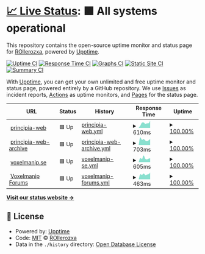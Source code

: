 # [📈 Live Status](https://status.principia-web.se): <!--live status--> **🟩 All systems operational**

This repository contains the open-source uptime monitor and status page for [ROllerozxa](https://voxelmanip.se), powered by [Upptime](https://github.com/upptime/upptime).

[![Uptime CI](https://github.com/rollerozxa/uptime-test/workflows/Uptime%20CI/badge.svg)](https://github.com/rollerozxa/uptime-test/actions?query=workflow%3A%22Uptime+CI%22)
[![Response Time CI](https://github.com/rollerozxa/uptime-test/workflows/Response%20Time%20CI/badge.svg)](https://github.com/rollerozxa/uptime-test/actions?query=workflow%3A%22Response+Time+CI%22)
[![Graphs CI](https://github.com/rollerozxa/uptime-test/workflows/Graphs%20CI/badge.svg)](https://github.com/rollerozxa/uptime-test/actions?query=workflow%3A%22Graphs+CI%22)
[![Static Site CI](https://github.com/rollerozxa/uptime-test/workflows/Static%20Site%20CI/badge.svg)](https://github.com/rollerozxa/uptime-test/actions?query=workflow%3A%22Static+Site+CI%22)
[![Summary CI](https://github.com/rollerozxa/uptime-test/workflows/Summary%20CI/badge.svg)](https://github.com/rollerozxa/uptime-test/actions?query=workflow%3A%22Summary+CI%22)

With [Upptime](https://upptime.js.org), you can get your own unlimited and free uptime monitor and status page, powered entirely by a GitHub repository. We use [Issues](https://github.com/rollerozxa/uptime-test/issues) as incident reports, [Actions](https://github.com/rollerozxa/uptime-test/actions) as uptime monitors, and [Pages](https://status.principia-web.se) for the status page.

<!--start: status pages-->
<!-- This summary is generated by Upptime (https://github.com/upptime/upptime) -->
<!-- Do not edit this manually, your changes will be overwritten -->
<!-- prettier-ignore -->
| URL | Status | History | Response Time | Uptime |
| --- | ------ | ------- | ------------- | ------ |
| <img alt="" src="https://icons.duckduckgo.com/ip3/principia-web.se.ico" height="13"> [principia-web](https://principia-web.se) | 🟩 Up | [principia-web.yml](https://github.com/rollerozxa/uptime-test/commits/HEAD/history/principia-web.yml) | <details><summary><img alt="Response time graph" src="./graphs/principia-web/response-time-week.png" height="20"> 610ms</summary><br><a href="https://status.voxelmanip.se/history/principia-web"><img alt="Response time 606" src="https://img.shields.io/endpoint?url=https%3A%2F%2Fraw.githubusercontent.com%2Frollerozxa%2Fuptime-test%2FHEAD%2Fapi%2Fprincipia-web%2Fresponse-time.json"></a><br><a href="https://status.voxelmanip.se/history/principia-web"><img alt="24-hour response time 912" src="https://img.shields.io/endpoint?url=https%3A%2F%2Fraw.githubusercontent.com%2Frollerozxa%2Fuptime-test%2FHEAD%2Fapi%2Fprincipia-web%2Fresponse-time-day.json"></a><br><a href="https://status.voxelmanip.se/history/principia-web"><img alt="7-day response time 610" src="https://img.shields.io/endpoint?url=https%3A%2F%2Fraw.githubusercontent.com%2Frollerozxa%2Fuptime-test%2FHEAD%2Fapi%2Fprincipia-web%2Fresponse-time-week.json"></a><br><a href="https://status.voxelmanip.se/history/principia-web"><img alt="30-day response time 678" src="https://img.shields.io/endpoint?url=https%3A%2F%2Fraw.githubusercontent.com%2Frollerozxa%2Fuptime-test%2FHEAD%2Fapi%2Fprincipia-web%2Fresponse-time-month.json"></a><br><a href="https://status.voxelmanip.se/history/principia-web"><img alt="1-year response time 605" src="https://img.shields.io/endpoint?url=https%3A%2F%2Fraw.githubusercontent.com%2Frollerozxa%2Fuptime-test%2FHEAD%2Fapi%2Fprincipia-web%2Fresponse-time-year.json"></a></details> | <details><summary><a href="https://status.voxelmanip.se/history/principia-web">100.00%</a></summary><a href="https://status.voxelmanip.se/history/principia-web"><img alt="All-time uptime 99.95%" src="https://img.shields.io/endpoint?url=https%3A%2F%2Fraw.githubusercontent.com%2Frollerozxa%2Fuptime-test%2FHEAD%2Fapi%2Fprincipia-web%2Fuptime.json"></a><br><a href="https://status.voxelmanip.se/history/principia-web"><img alt="24-hour uptime 100.00%" src="https://img.shields.io/endpoint?url=https%3A%2F%2Fraw.githubusercontent.com%2Frollerozxa%2Fuptime-test%2FHEAD%2Fapi%2Fprincipia-web%2Fuptime-day.json"></a><br><a href="https://status.voxelmanip.se/history/principia-web"><img alt="7-day uptime 100.00%" src="https://img.shields.io/endpoint?url=https%3A%2F%2Fraw.githubusercontent.com%2Frollerozxa%2Fuptime-test%2FHEAD%2Fapi%2Fprincipia-web%2Fuptime-week.json"></a><br><a href="https://status.voxelmanip.se/history/principia-web"><img alt="30-day uptime 100.00%" src="https://img.shields.io/endpoint?url=https%3A%2F%2Fraw.githubusercontent.com%2Frollerozxa%2Fuptime-test%2FHEAD%2Fapi%2Fprincipia-web%2Fuptime-month.json"></a><br><a href="https://status.voxelmanip.se/history/principia-web"><img alt="1-year uptime 99.98%" src="https://img.shields.io/endpoint?url=https%3A%2F%2Fraw.githubusercontent.com%2Frollerozxa%2Fuptime-test%2FHEAD%2Fapi%2Fprincipia-web%2Fuptime-year.json"></a></details>
| <img alt="" src="https://icons.duckduckgo.com/ip3/archive.principia-web.se.ico" height="13"> [principia-web-archive](https://archive.principia-web.se) | 🟩 Up | [principia-web-archive.yml](https://github.com/rollerozxa/uptime-test/commits/HEAD/history/principia-web-archive.yml) | <details><summary><img alt="Response time graph" src="./graphs/principia-web-archive/response-time-week.png" height="20"> 703ms</summary><br><a href="https://status.voxelmanip.se/history/principia-web-archive"><img alt="Response time 609" src="https://img.shields.io/endpoint?url=https%3A%2F%2Fraw.githubusercontent.com%2Frollerozxa%2Fuptime-test%2FHEAD%2Fapi%2Fprincipia-web-archive%2Fresponse-time.json"></a><br><a href="https://status.voxelmanip.se/history/principia-web-archive"><img alt="24-hour response time 783" src="https://img.shields.io/endpoint?url=https%3A%2F%2Fraw.githubusercontent.com%2Frollerozxa%2Fuptime-test%2FHEAD%2Fapi%2Fprincipia-web-archive%2Fresponse-time-day.json"></a><br><a href="https://status.voxelmanip.se/history/principia-web-archive"><img alt="7-day response time 703" src="https://img.shields.io/endpoint?url=https%3A%2F%2Fraw.githubusercontent.com%2Frollerozxa%2Fuptime-test%2FHEAD%2Fapi%2Fprincipia-web-archive%2Fresponse-time-week.json"></a><br><a href="https://status.voxelmanip.se/history/principia-web-archive"><img alt="30-day response time 666" src="https://img.shields.io/endpoint?url=https%3A%2F%2Fraw.githubusercontent.com%2Frollerozxa%2Fuptime-test%2FHEAD%2Fapi%2Fprincipia-web-archive%2Fresponse-time-month.json"></a><br><a href="https://status.voxelmanip.se/history/principia-web-archive"><img alt="1-year response time 618" src="https://img.shields.io/endpoint?url=https%3A%2F%2Fraw.githubusercontent.com%2Frollerozxa%2Fuptime-test%2FHEAD%2Fapi%2Fprincipia-web-archive%2Fresponse-time-year.json"></a></details> | <details><summary><a href="https://status.voxelmanip.se/history/principia-web-archive">100.00%</a></summary><a href="https://status.voxelmanip.se/history/principia-web-archive"><img alt="All-time uptime 99.95%" src="https://img.shields.io/endpoint?url=https%3A%2F%2Fraw.githubusercontent.com%2Frollerozxa%2Fuptime-test%2FHEAD%2Fapi%2Fprincipia-web-archive%2Fuptime.json"></a><br><a href="https://status.voxelmanip.se/history/principia-web-archive"><img alt="24-hour uptime 100.00%" src="https://img.shields.io/endpoint?url=https%3A%2F%2Fraw.githubusercontent.com%2Frollerozxa%2Fuptime-test%2FHEAD%2Fapi%2Fprincipia-web-archive%2Fuptime-day.json"></a><br><a href="https://status.voxelmanip.se/history/principia-web-archive"><img alt="7-day uptime 100.00%" src="https://img.shields.io/endpoint?url=https%3A%2F%2Fraw.githubusercontent.com%2Frollerozxa%2Fuptime-test%2FHEAD%2Fapi%2Fprincipia-web-archive%2Fuptime-week.json"></a><br><a href="https://status.voxelmanip.se/history/principia-web-archive"><img alt="30-day uptime 100.00%" src="https://img.shields.io/endpoint?url=https%3A%2F%2Fraw.githubusercontent.com%2Frollerozxa%2Fuptime-test%2FHEAD%2Fapi%2Fprincipia-web-archive%2Fuptime-month.json"></a><br><a href="https://status.voxelmanip.se/history/principia-web-archive"><img alt="1-year uptime 99.98%" src="https://img.shields.io/endpoint?url=https%3A%2F%2Fraw.githubusercontent.com%2Frollerozxa%2Fuptime-test%2FHEAD%2Fapi%2Fprincipia-web-archive%2Fuptime-year.json"></a></details>
| <img alt="" src="https://icons.duckduckgo.com/ip3/voxelmanip.se.ico" height="13"> [voxelmanip.se](https://voxelmanip.se) | 🟩 Up | [voxelmanip-se.yml](https://github.com/rollerozxa/uptime-test/commits/HEAD/history/voxelmanip-se.yml) | <details><summary><img alt="Response time graph" src="./graphs/voxelmanip-se/response-time-week.png" height="20"> 605ms</summary><br><a href="https://status.voxelmanip.se/history/voxelmanip-se"><img alt="Response time 586" src="https://img.shields.io/endpoint?url=https%3A%2F%2Fraw.githubusercontent.com%2Frollerozxa%2Fuptime-test%2FHEAD%2Fapi%2Fvoxelmanip-se%2Fresponse-time.json"></a><br><a href="https://status.voxelmanip.se/history/voxelmanip-se"><img alt="24-hour response time 628" src="https://img.shields.io/endpoint?url=https%3A%2F%2Fraw.githubusercontent.com%2Frollerozxa%2Fuptime-test%2FHEAD%2Fapi%2Fvoxelmanip-se%2Fresponse-time-day.json"></a><br><a href="https://status.voxelmanip.se/history/voxelmanip-se"><img alt="7-day response time 605" src="https://img.shields.io/endpoint?url=https%3A%2F%2Fraw.githubusercontent.com%2Frollerozxa%2Fuptime-test%2FHEAD%2Fapi%2Fvoxelmanip-se%2Fresponse-time-week.json"></a><br><a href="https://status.voxelmanip.se/history/voxelmanip-se"><img alt="30-day response time 616" src="https://img.shields.io/endpoint?url=https%3A%2F%2Fraw.githubusercontent.com%2Frollerozxa%2Fuptime-test%2FHEAD%2Fapi%2Fvoxelmanip-se%2Fresponse-time-month.json"></a><br><a href="https://status.voxelmanip.se/history/voxelmanip-se"><img alt="1-year response time 619" src="https://img.shields.io/endpoint?url=https%3A%2F%2Fraw.githubusercontent.com%2Frollerozxa%2Fuptime-test%2FHEAD%2Fapi%2Fvoxelmanip-se%2Fresponse-time-year.json"></a></details> | <details><summary><a href="https://status.voxelmanip.se/history/voxelmanip-se">100.00%</a></summary><a href="https://status.voxelmanip.se/history/voxelmanip-se"><img alt="All-time uptime 99.97%" src="https://img.shields.io/endpoint?url=https%3A%2F%2Fraw.githubusercontent.com%2Frollerozxa%2Fuptime-test%2FHEAD%2Fapi%2Fvoxelmanip-se%2Fuptime.json"></a><br><a href="https://status.voxelmanip.se/history/voxelmanip-se"><img alt="24-hour uptime 100.00%" src="https://img.shields.io/endpoint?url=https%3A%2F%2Fraw.githubusercontent.com%2Frollerozxa%2Fuptime-test%2FHEAD%2Fapi%2Fvoxelmanip-se%2Fuptime-day.json"></a><br><a href="https://status.voxelmanip.se/history/voxelmanip-se"><img alt="7-day uptime 100.00%" src="https://img.shields.io/endpoint?url=https%3A%2F%2Fraw.githubusercontent.com%2Frollerozxa%2Fuptime-test%2FHEAD%2Fapi%2Fvoxelmanip-se%2Fuptime-week.json"></a><br><a href="https://status.voxelmanip.se/history/voxelmanip-se"><img alt="30-day uptime 100.00%" src="https://img.shields.io/endpoint?url=https%3A%2F%2Fraw.githubusercontent.com%2Frollerozxa%2Fuptime-test%2FHEAD%2Fapi%2Fvoxelmanip-se%2Fuptime-month.json"></a><br><a href="https://status.voxelmanip.se/history/voxelmanip-se"><img alt="1-year uptime 99.96%" src="https://img.shields.io/endpoint?url=https%3A%2F%2Fraw.githubusercontent.com%2Frollerozxa%2Fuptime-test%2FHEAD%2Fapi%2Fvoxelmanip-se%2Fuptime-year.json"></a></details>
| <img alt="" src="https://icons.duckduckgo.com/ip3/forum.voxelmanip.se.ico" height="13"> [Voxelmanip Forums](https://forum.voxelmanip.se) | 🟩 Up | [voxelmanip-forums.yml](https://github.com/rollerozxa/uptime-test/commits/HEAD/history/voxelmanip-forums.yml) | <details><summary><img alt="Response time graph" src="./graphs/voxelmanip-forums/response-time-week.png" height="20"> 463ms</summary><br><a href="https://status.voxelmanip.se/history/voxelmanip-forums"><img alt="Response time 480" src="https://img.shields.io/endpoint?url=https%3A%2F%2Fraw.githubusercontent.com%2Frollerozxa%2Fuptime-test%2FHEAD%2Fapi%2Fvoxelmanip-forums%2Fresponse-time.json"></a><br><a href="https://status.voxelmanip.se/history/voxelmanip-forums"><img alt="24-hour response time 608" src="https://img.shields.io/endpoint?url=https%3A%2F%2Fraw.githubusercontent.com%2Frollerozxa%2Fuptime-test%2FHEAD%2Fapi%2Fvoxelmanip-forums%2Fresponse-time-day.json"></a><br><a href="https://status.voxelmanip.se/history/voxelmanip-forums"><img alt="7-day response time 463" src="https://img.shields.io/endpoint?url=https%3A%2F%2Fraw.githubusercontent.com%2Frollerozxa%2Fuptime-test%2FHEAD%2Fapi%2Fvoxelmanip-forums%2Fresponse-time-week.json"></a><br><a href="https://status.voxelmanip.se/history/voxelmanip-forums"><img alt="30-day response time 523" src="https://img.shields.io/endpoint?url=https%3A%2F%2Fraw.githubusercontent.com%2Frollerozxa%2Fuptime-test%2FHEAD%2Fapi%2Fvoxelmanip-forums%2Fresponse-time-month.json"></a><br><a href="https://status.voxelmanip.se/history/voxelmanip-forums"><img alt="1-year response time 483" src="https://img.shields.io/endpoint?url=https%3A%2F%2Fraw.githubusercontent.com%2Frollerozxa%2Fuptime-test%2FHEAD%2Fapi%2Fvoxelmanip-forums%2Fresponse-time-year.json"></a></details> | <details><summary><a href="https://status.voxelmanip.se/history/voxelmanip-forums">100.00%</a></summary><a href="https://status.voxelmanip.se/history/voxelmanip-forums"><img alt="All-time uptime 99.94%" src="https://img.shields.io/endpoint?url=https%3A%2F%2Fraw.githubusercontent.com%2Frollerozxa%2Fuptime-test%2FHEAD%2Fapi%2Fvoxelmanip-forums%2Fuptime.json"></a><br><a href="https://status.voxelmanip.se/history/voxelmanip-forums"><img alt="24-hour uptime 100.00%" src="https://img.shields.io/endpoint?url=https%3A%2F%2Fraw.githubusercontent.com%2Frollerozxa%2Fuptime-test%2FHEAD%2Fapi%2Fvoxelmanip-forums%2Fuptime-day.json"></a><br><a href="https://status.voxelmanip.se/history/voxelmanip-forums"><img alt="7-day uptime 100.00%" src="https://img.shields.io/endpoint?url=https%3A%2F%2Fraw.githubusercontent.com%2Frollerozxa%2Fuptime-test%2FHEAD%2Fapi%2Fvoxelmanip-forums%2Fuptime-week.json"></a><br><a href="https://status.voxelmanip.se/history/voxelmanip-forums"><img alt="30-day uptime 100.00%" src="https://img.shields.io/endpoint?url=https%3A%2F%2Fraw.githubusercontent.com%2Frollerozxa%2Fuptime-test%2FHEAD%2Fapi%2Fvoxelmanip-forums%2Fuptime-month.json"></a><br><a href="https://status.voxelmanip.se/history/voxelmanip-forums"><img alt="1-year uptime 99.94%" src="https://img.shields.io/endpoint?url=https%3A%2F%2Fraw.githubusercontent.com%2Frollerozxa%2Fuptime-test%2FHEAD%2Fapi%2Fvoxelmanip-forums%2Fuptime-year.json"></a></details>

<!--end: status pages-->

[**Visit our status website →**](https://status.principia-web.se)

## 📄 License

- Powered by: [Upptime](https://github.com/upptime/upptime)
- Code: [MIT](./LICENSE) © [ROllerozxa](https://voxelmanip.se)
- Data in the `./history` directory: [Open Database License](https://opendatacommons.org/licenses/odbl/1-0/)
